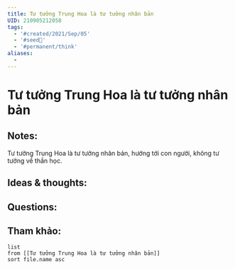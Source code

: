 ```yaml
---
title: Tư tưởng Trung Hoa là tư tưởng nhân bản
UID: 210905212058
tags:
  - '#created/2021/Sep/05'
  - '#seed🥜'
  - '#permanent/think'
aliases:
  - 
---
```

# Tư tưởng Trung Hoa là tư tưởng nhân bản

## Notes:
Tư tưởng Trung Hoa là tư tưởng nhân bản, hướng tới con người, không tư tưởng về thần học.

## Ideas & thoughts:

## Questions:


## Tham khảo:
```dataview
list
from [[Tư tưởng Trung Hoa là tư tưởng nhân bản]]
sort file.name asc
```